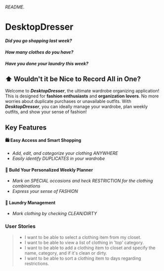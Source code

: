 ###### README.

# DesktopDresser

#### *Did you go shopping last week?*
#### *How many clothes do you have?*
#### *Have you done your laundry this week?*


## :arrow_up: Wouldn't it be Nice to Record All in One?

Welcome to ***DesktopDresser***, the ultimate wardrobe organizing application!
This is designed for **fashion enthusiasts** and **organization lovers**.
No more worries about duplicate purchases or unavailable outfits.
With ***DesktopDresser***, you can ideally manage your wardrobe, plan weekly outfits,
and show your sense of fashion!


## Key Features

#### :shopping: Easy Access and Smart Shopping
- *Add, edit, and categorize your clothing ANYWHERE*
- *Easily identify DUPLICATES in your wardrobe*

#### :memo: Build Your Personalized Weekly Planner
- *Mark on SPECIAL occasions and heck RESTRICTION for the clothing combinations*
- *Express your sense of FASHION*

#### :basket: Laundry Management
- *Mark clothing by checking CLEAN/DIRTY*


### User Stories

> - I want to be able to select a clothing item from my closet.
> - I want to be able to view a list of clothing in 'top' category.
> - I want to be able to add a clothing item to closet and specify the name, category, and if it's clean or dirty.
> - I want to be able to sort a clothing item to days regarding restrictions.
